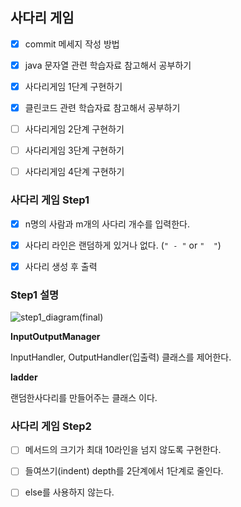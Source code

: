 ## 사다리 게임

- [x] commit 메세지 작성 방법

- [x] java 문자열 관련 학습자료 참고해서 공부하기

- [x] 사다리게임 1단계 구현하기

- [x] 클린코드 관련 학습자료 참고해서 공부하기

- [ ] 사다리게임 2단계 구현하기

- [ ] 사다리게임 3단계 구현하기

- [ ] 사다리게임 4단계 구현하기



### 사다리 게임 Step1

- [x] n명의 사람과 m개의 사다리 개수를 입력한다.
- [x] 사다리 라인은 랜덤하게 있거나 없다. (`" - "` or `"  "`)
- [x] 사다리 생성 후 출력



### Step1 설명

![step1_diagram(final)](https://raw.githubusercontent.com/CDBchan/Typora-img/main/img/step1_diagram(final).PNG)

**InputOutputManager**

InputHandler, OutputHandler(입출력) 클래스를 제어한다.


**ladder**

랜덤한사다리를 만들어주는 클래스 이다.

### 사다리 게임 Step2

- [ ] 메서드의 크기가 최대 10라인을 넘지 않도록 구현한다.
- [ ] 들여쓰기(indent) depth를 2단계에서 1단계로 줄인다.
- [ ] else를 사용하지 않는다.

